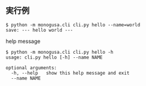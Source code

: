 ## 実行例

```console
$ python -m monogusa.cli cli.py hello --name=world
save: --- hello world ---
```

help message

```
$ python -m monogusa.cli cli.py hello -h
usage: cli.py hello [-h] --name NAME

optional arguments:
  -h, --help   show this help message and exit
  --name NAME
```
